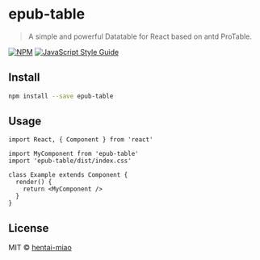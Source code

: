# epub-table

> A simple and powerful Datatable for React based on antd ProTable.

[![NPM](https://img.shields.io/npm/v/epub-table.svg)](https://www.npmjs.com/package/epub-table) [![JavaScript Style Guide](https://img.shields.io/badge/code_style-standard-brightgreen.svg)](https://standardjs.com)

## Install

```bash
npm install --save epub-table
```

## Usage

```tsx
import React, { Component } from 'react'

import MyComponent from 'epub-table'
import 'epub-table/dist/index.css'

class Example extends Component {
  render() {
    return <MyComponent />
  }
}
```

## License

MIT © [hentai-miao](https://github.com/hentai-miao)
